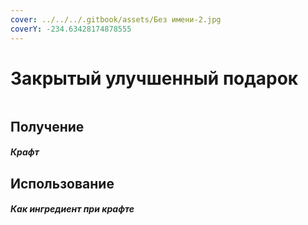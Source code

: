 ```yaml
---
cover: ../../../.gitbook/assets/Без имени-2.jpg
coverY: -234.63428174878555
---
```


# Закрытый улучшенный подарок

<figure><img src="../../../.gitbook/assets/gift_rare_advance_128.png" alt=""><figcaption></figcaption></figure>

## Получение

#### _Крафт_
## Использование

#### _Как ингредиент при крафте_

